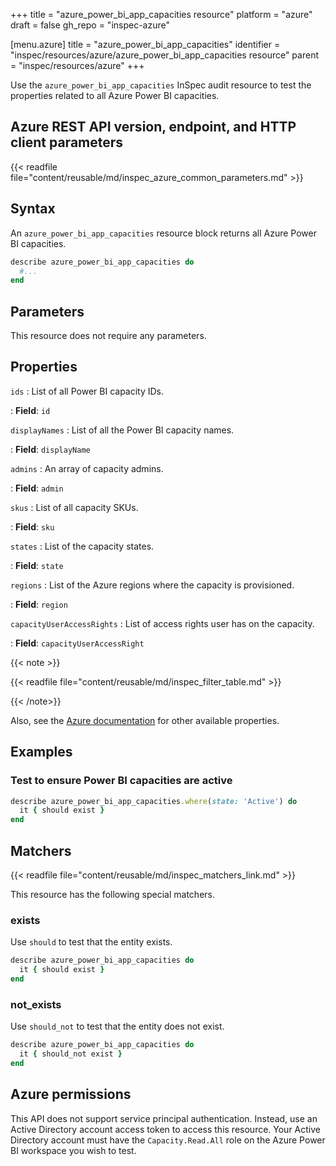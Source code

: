 +++
title = "azure_power_bi_app_capacities resource"
platform = "azure"
draft = false
gh_repo = "inspec-azure"

[menu.azure]
title = "azure_power_bi_app_capacities"
identifier = "inspec/resources/azure/azure_power_bi_app_capacities resource"
parent = "inspec/resources/azure"
+++

Use the `azure_power_bi_app_capacities` InSpec audit resource to test the properties related to all Azure Power BI capacities.

## Azure REST API version, endpoint, and HTTP client parameters

{{< readfile file="content/reusable/md/inspec_azure_common_parameters.md" >}}

## Syntax

An `azure_power_bi_app_capacities` resource block returns all Azure Power BI capacities.

```ruby
describe azure_power_bi_app_capacities do
  #...
end
```

## Parameters

This resource does not require any parameters.

## Properties

`ids`
: List of all Power BI capacity IDs.

: **Field**: `id`

`displayNames`
: List of all the Power BI capacity names.

: **Field**: `displayName`

`admins`
: An array of capacity admins.

: **Field**: `admin`

`skus`
: List of all capacity SKUs.

: **Field**: `sku`

`states`
: List of the capacity states.

: **Field**: `state`

`regions`
: List of the Azure regions where the capacity is provisioned.

: **Field**: `region`

`capacityUserAccessRights`
: List of access rights user has on the capacity.

: **Field**: `capacityUserAccessRight`

{{< note >}}

{{< readfile file="content/reusable/md/inspec_filter_table.md" >}}

{{< /note>}}

Also, see the [Azure documentation](https://docs.microsoft.com/en-us/rest/api/power-bi/capacities/get-capacities) for other available properties.

## Examples

### Test to ensure Power BI capacities are active

```ruby
describe azure_power_bi_app_capacities.where(state: 'Active') do
  it { should exist }
end
```

## Matchers

{{< readfile file="content/reusable/md/inspec_matchers_link.md" >}}

This resource has the following special matchers.

### exists

Use `should` to test that the entity exists.

```ruby
describe azure_power_bi_app_capacities do
  it { should exist }
end
```

### not_exists

Use `should_not` to test that the entity does not exist.

```ruby
describe azure_power_bi_app_capacities do
  it { should_not exist }
end
```

## Azure permissions

This API does not support service principal authentication. Instead, use an Active Directory account access token to access this resource.
Your Active Directory account must have the `Capacity.Read.All` role on the Azure Power BI workspace you wish to test.
